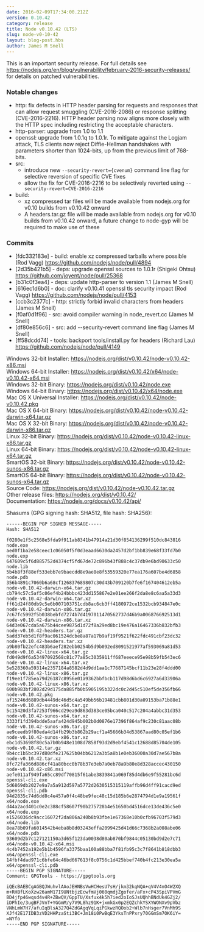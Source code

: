 ```yaml
---
date: 2016-02-09T17:34:00.212Z
version: 0.10.42
category: release
title: Node v0.10.42 (LTS)
slug: node-v0-10-42
layout: blog-post.hbs
author: James M Snell
---
```


This is an important security release. For full details see https://nodejs.org/en/blog/vulnerability/february-2016-security-releases/ for details on patched vulnerabilities.

### Notable changes

* http: fix defects in HTTP header parsing for requests and responses that can allow request smuggling (CVE-2016-2086) or response splitting (CVE-2016-2216). HTTP header parsing now aligns more closely with the HTTP spec including restricting the acceptable characters.
* http-parser: upgrade from 1.0 to 1.1
* openssl: upgrade from 1.0.1q to 1.0.1r. To mitigate against the Logjam attack, TLS clients now reject Diffie-Hellman handshakes with parameters shorter than 1024-bits, up from the previous limit of 768-bits.
* src:
  - introduce new `--security-revert={cvenum}` command line flag for selective reversion of specific CVE fixes
  - allow the fix for CVE-2016-2216 to be selectively reverted using `--security-revert=CVE-2016-2216`
* build:
  - xz compressed tar files will be made available from nodejs.org for v0.10 builds from v0.10.42 onward
  - A headers.tar.gz file will be made available from nodejs.org for v0.10 builds from v0.10.42 onward, a future change to node-gyp will be required to make use of these

### Commits

* [fdc332183e] - build: enable xz compressed tarballs where possible (Rod Vagg) https://github.com/nodejs/node/pull/4894
* [2d35b421b5] - deps: upgrade openssl sources to 1.0.1r (Shigeki Ohtsu) https://github.com/joyent/node/pull/25368
* [b31c0f3ea4] - deps: update http-parser to version 1.1 (James M Snell)
* [616ec1d6b0] - doc: clarify v0.10.41 openssl tls security impact (Rod Vagg) https://github.com/nodejs/node/pull/4153
* [ccb3c2377c] - http: strictly forbid invalid characters from headers (James M Snell)
* [f0af0d1f96] - src: avoid compiler warning in node_revert.cc (James M Snell)
* [df80e856c6] - src: add --security-revert command line flag (James M Snell)
* [ff58dcdd74] - tools: backport tools/install.py for headers (Richard Lau) https://github.com/nodejs/node/pull/4149

Windows 32-bit Installer: https://nodejs.org/dist/v0.10.42/node-v0.10.42-x86.msi<br>
Windows 64-bit Installer: https://nodejs.org/dist/v0.10.42/x64/node-v0.10.42-x64.msi<br>
Windows 32-bit Binary: https://nodejs.org/dist/v0.10.42/node.exe<br>
Windows 64-bit Binary: https://nodejs.org/dist/v0.10.42/x64/node.exe<br>
Mac OS X Universal Installer: https://nodejs.org/dist/v0.10.42/node-v0.10.42.pkg<br>
Mac OS X 64-bit Binary: https://nodejs.org/dist/v0.10.42/node-v0.10.42-darwin-x64.tar.gz<br>
Mac OS X 32-bit Binary: https://nodejs.org/dist/v0.10.42/node-v0.10.42-darwin-x86.tar.gz<br>
Linux 32-bit Binary: https://nodejs.org/dist/v0.10.42/node-v0.10.42-linux-x86.tar.gz<br>
Linux 64-bit Binary: https://nodejs.org/dist/v0.10.42/node-v0.10.42-linux-x64.tar.gz<br>
SmartOS 32-bit Binary: https://nodejs.org/dist/v0.10.42/node-v0.10.42-sunos-x86.tar.gz<br>
SmartOS 64-bit Binary: https://nodejs.org/dist/v0.10.42/node-v0.10.42-sunos-x64.tar.gz<br>
Source Code: https://nodejs.org/dist/v0.10.42/node-v0.10.42.tar.gz<br>
Other release files: https://nodejs.org/dist/v0.10.42/<br>
Documentation: https://nodejs.org/docs/v0.10.42/api/

Shasums (GPG signing hash: SHA512, file hash: SHA256):
```
------BEGIN PGP SIGNED MESSAGE-----
Hash: SHA512

f0280e1f5c2568e5fda9f911ab8341b47914a21d30f854136299f510dc843816  node.exe
aed0f1ba2e58ceec1c06050f5f0d3eaad6630da2457d2bf1bb839e68f33fd7b0  node.exp
647609c5f6d885752d4374cf5fd67de72c896b43f888c4c37db9e6bd90633c50  node.lib
5b4b8f3f88ef533ebb7e9baecdd8e9ae8e8f53559320e77ea176a607be4d6858  node.pdb
356b4891c7060b6a68cf126837689807c30d43b709120b7fe6f167404612eb5a  node-v0.10.42-darwin-x64.tar.gz
cb794c57c5af5c06ef4b24bbbc423dd155867e2e01ee266f2da8e8c6aa5a33d3  node-v0.10.42-darwin-x64.tar.xz
ff61d24f80db9c5e6b007103751cdb8ac6cb3ff4180972ce1532bcb934847e0c  node-v0.10.42-darwin-x86.tar.gz
7c67fc5992f5b038bebfd7274b7d4197011470562737d46b9a006876692513d1  node-v0.10.42-darwin-x86.tar.xz
64d3e067cda5a675b44cee9875d1d72f8a29ed8bc19e476a16467336b832bfb3  node-v0.10.42-headers.tar.gz
5add37eb5d1f8f9ac061524dcbe8a87a17b9af19f9521f622fdc491cbf23dc32  node-v0.10.42-headers.tar.xz
a9b80fb22efc483b6aef282ebb0254b5d9b092ed8091521977af593069a81d53  node-v0.10.42-linux-x64.tar.gz
fd049d9f6a53497092568c81c77a85c3035911ff687eeece95e98b59fb543ec6  node-v0.10.42-linux-x64.tar.xz
5e528360a59314e2357184a8582d4d9dd1aa1c77687145bcf11b23e28f4ddd00  node-v0.10.42-linux-x86.tar.gz
f19ee1f785ea79d26187c8956e01a9362bbfbcb117d98d6bd6c6927a6d33906a  node-v0.10.42-linux-x86.tar.xz
600b983bf2802d29d175da885fb0b5905195b322dc0c2d45c510ef5de356fb66  node-v0.10.42.pkg
af15246d6889db4449dc46d5c4a549bb56b19481cbb801d30a09153ba71b88e1  node-v0.10.42-sunos-x64.tar.gz
5c15420d3fa7253f966cd29ea9d863d383ce05bca040c517c204a4abbc31d353  node-v0.10.42-sunos-x64.tar.xz
3333f1fd394bdde5aafa424d945b002b0d0876e17396f864af9c230c81aac08b  node-v0.10.42-sunos-x86.tar.gz
ae9ceedb9f80eda4d14fb29b3b862b29acf1a45666b34d53867aad80c05ef1b6  node-v0.10.42-sunos-x86.tar.xz
ebc1d53698f80c5a7b0b948e1108d7858f93d2d9ebf4541c12688d85704de105  node-v0.10.42.tar.gz
9b4cc1b5bc397d80dfe217625b04bb6212a3b5a8b1e0eb36000a30d7ae567b8a  node-v0.10.42.tar.xz
8fc72fa366d886cf41a80bcc0b78b37e3eb7a0eb78a9b80e8d328accec430150  node-v0.10.42-x86.msi
aefe011af949fa65cc89df70815f61abe3839841a069f85d4db6e9f55281bc6d  openssl-cli.exe
5d6869db2027e9a7a5a912d597a5772d2630515315119affb96d4ff91cacd9ed  openssl-cli.pdb
94d2835c74d6dd8c4e457a0f4c48be9fec48c15d185b6e2874794d1e9a19561f  x64/node.exe
d44a2acd401c0e2c388cf58607f90b275728b4e51650bd4516dce13de436c5e0  x64/node.exp
e1526036dc9acc16072f2da806a240b8b93fbe1e67368e10b0cfb96703f579d3  x64/node.lib
8ea78b09fa6014542b4eba8b8d03243effa2099425d41d66c7368b2a008abe06  x64/node.pdb
93609d2b7c127121150a3d65f123da0038d80ab870bf9844c05130bd9d2e7c71  x64/node-v0.10.42-x64.msi
4c4b7452a192e5b1b4596fa3375baa100a88bba7f81fb95c3c7f8641b818dbb3  x64/openssl-cli.exe
14fbf4dad971c6bfe64c46bd667613f8c0756c1d425bbef740b4fc213e30ea5a  x64/openssl-cli.pdb
-----BEGIN PGP SIGNATURE-----
Comment: GPGTools - https://gpgtools.org

iQEcBAEBCgAGBQJWuhvlAAoJEHNBsVwHCHesU7sH/jkm32kqNQA+qV4V4nO4W2XQ
m+RHBfLKoXzw26amM17I9UNtbjzEcwfmVj060qmdjZgofer/aFx+cP43SpiVPVmG
BD4jfp46wqsd4v4R+ZBwQV/GppTU/Xsfux4k5h7ied2oIoSJsUQhhBNdUk4GZj2/
iDPhIe/3ugBFJVnT+YGGmM/y7V9L8hz91K+jxmkGx0p2EQZchkYSXYWONXv9pVbz
VNhLmW7H7/afuIqBlsA327Q4ZdGAgqVqLqiPGkwzRQOob2+Wlb7nHsger7VnMh9S
XJf42E17IDB3zVD2HHPzaSti3BC+Jm18i0PwBqE3YksTnPPxry70GGmSm7OK6iY=
=NYfo
-----END PGP SIGNATURE-----

```

